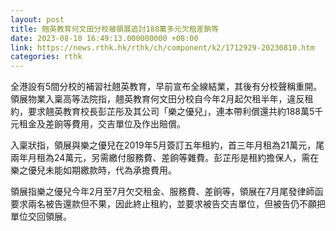 ```yaml
---
layout: post
title: 翹英教育何文田分校被領展追討188萬多元欠租差餉等
date: 2023-08-10 16:49:13.000000000 +08:00
link: https://news.rthk.hk/rthk/ch/component/k2/1712929-20230810.htm
categories: rthk
---
```


全港設有5間分校的補習社翹英教育，早前宣布全線結業，其後有分校聲稱重開。領展物業入稟高等法院指，翹英教育何文田分校自今年2月起欠租半年，違反租約，要求翹英教育校長彭芷彤及其公司「樂之優兒」，連本帶利償還共約188萬5千元租金及差餉等費用，交吉單位及作出賠償。

入稟狀指，領展與樂之優兒在2019年5月簽訂五年租約，首三年月租為21萬元，尾兩年月租為24萬元，另需繳付服務費、差餉等雜費。彭芷彤是租約擔保人，需在樂之優兒未能如期繳款時，代為承擔費用。

領展指樂之優兒今年2月至7月欠交租金、服務費、差餉等，領展在7月尾發律師函要求兩名被告還款但不果，因此終止租約，並要求被告交吉單位，但被告仍不願把單位交回領展。
